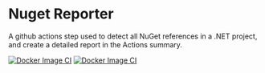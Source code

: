 # Nuget Reporter
A github actions step used to detect all NuGet references in a .NET project, and create a detailed report in the Actions summary.

[![Docker Image CI](https://github.com/MathijsNabbe/NugetReporter/actions/workflows/validate-build.yml/badge.svg)](https://github.com/MathijsNabbe/NugetReporter/actions/workflows/validate-build.yml)
[![Docker Image CI](https://github.com/MathijsNabbe/NugetReporter/actions/workflows/validate-build.yml/badge.svg)](https://github.com/MathijsNabbe/NugetReporter/actions/workflows/validate-build.yml)
